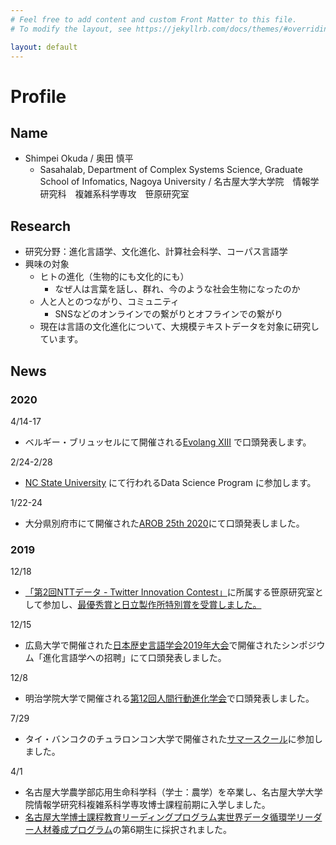 ```yaml
---
# Feel free to add content and custom Front Matter to this file.
# To modify the layout, see https://jekyllrb.com/docs/themes/#overriding-theme-defaults

layout: default
---
```


# Profile

## Name
- Shimpei Okuda / 奥田 慎平
  - Sasahalab, Department of Complex Systems Science, Graduate School of Infomatics, Nagoya University / 名古屋大学大学院　情報学研究科　複雑系科学専攻　笹原研究室

## Research 
- 研究分野：進化言語学、文化進化、計算社会科学、コーパス言語学
- 興味の対象
  - ヒトの進化（生物的にも文化的にも）
    - なぜ人は言葉を話し、群れ、今のような社会生物になったのか
  - 人と人とのつながり、コミュニティ
    - SNSなどのオンラインでの繋がりとオフラインでの繋がり
  - 現在は言語の文化進化について、大規模テキストデータを対象に研究しています。

## News

### 2020
4/14-17
- ベルギー・ブリュッセルにて開催される[Evolang XIII](https://brussels.evolang.org/) で口頭発表します。

2/24-2/28
- [NC State University](https://execed.poole.ncsu.edu/) にて行われるData Science Program に参加します。

1/22-24
- 大分県別府市にて開催された[AROB 25th 2020](https://isarob.org/symposium/)にて口頭発表しました。

### 2019
12/18
- [「第2回NTTデータ - Twitter Innovation Contest」](https://www.nttdata.com/jp/ja/news/information/2019/072400/)に所属する笹原研究室として参加し、[最優秀賞と日立製作所特別賞を受賞しました。](https://www.i.nagoya-u.ac.jp/%e7%ac%ac2%e5%9b%9entt%e3%83%87%e3%83%bc%e3%82%bftwitter-innovation-contest%e3%81%a7%e6%9c%80%e5%84%aa%e7%a7%80%e8%b3%9e%e3%81%8a%e3%82%88%e3%81%b3%e6%97%a5%e7%ab%8b%e8%a3%bd%e4%bd%9c%e6%89%80/)

12/15
- 広島大学で開催された[日本歴史言語学会2019年大会](http://www.google.com/url?q=http%3A%2F%2Fjp-histling.com%2F2019%2F06%2F14%2F2019convention-program%2F&sa=D&sntz=1&usg=AFQjCNGfRGxmWOFbWDb-zBnFypwFxWVHRA)で開催されたシンポジウム「進化言語学への招聘」にて口頭発表しました。

12/8
- 明治学院大学で開催される[第12回人間行動進化学会](https://www.google.com/url?q=https%3A%2F%2Finukailab.com%2Fhbesj%2F&sa=D&sntz=1&usg=AFQjCNEcwC65shZa53w-xNHIjTpCVRUDaA)で口頭発表しました。

7/29
- タイ・バンコクのチュラロンコン大学で開催された[サマースクール](http://www.sp.m.is.nagoya-u.ac.jp/SummerSchool2019/?fbclid=IwAR0116ZJ_Smd8qpsr7iQx0wBZeZKzTJDgvMPw223q-5zE6Te2z3dUKUAK6c)に参加しました。

4/1
- 名古屋大学農学部応用生命科学科（学士：農学）を卒業し、名古屋大学大学院情報学研究科複雑系科学専攻博士課程前期に入学しました。
- [名古屋大学博士課程教育リーディングプログラム実世界データ循環学リーダー人材養成プログラム](http://www.rwdc.is.nagoya-u.ac.jp/)の第6期生に採択されました。